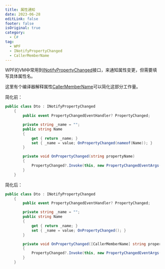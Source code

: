 ```yaml
---
title: 属性通知
date: 2023-06-28
editLink: false
footer: false
isOriginal: true
category:
  - C#
tag:
  - WPF
  - INotifyPropertyChanged
  - CallerMemberName
---
```


WPF的VM中常用到[INotifyPropertyChanged](https://learn.microsoft.com/zh-cn/dotnet/api/system.componentmodel.inotifypropertychanged?view=net-7.0)接口，来通知属性变更，但需要填写具体属性名。

这里有个编译器解释属性[CallerMemberName](https://learn.microsoft.com/zh-cn/dotnet/csharp/language-reference/attributes/caller-information)可以简化这部分工作量。

简化前：

``` cs
public class Dto : INotifyPropertyChanged
    {
        public event PropertyChangedEventHandler? PropertyChanged;

        private string _name = "";
        public string Name
        {
            get { return _name; }
            set { _name = value; OnPropertyChanged(nameof(Name)); }
        }

        private void OnPropertyChanged(string propertyName)
        {
            PropertyChanged?.Invoke(this, new PropertyChangedEventArgs(propertyName));
        }
    }
```

简化后：

```cs {9,12}
public class Dto : INotifyPropertyChanged
    {
        public event PropertyChangedEventHandler? PropertyChanged;

        private string _name = "";
        public string Name
        {
            get { return _name; }
            set { _name = value; OnPropertyChanged(); }
        }

        private void OnPropertyChanged([CallerMemberName] string propertyName = null)
        {
            PropertyChanged?.Invoke(this, new PropertyChangedEventArgs(propertyName));
        }
    }
```

